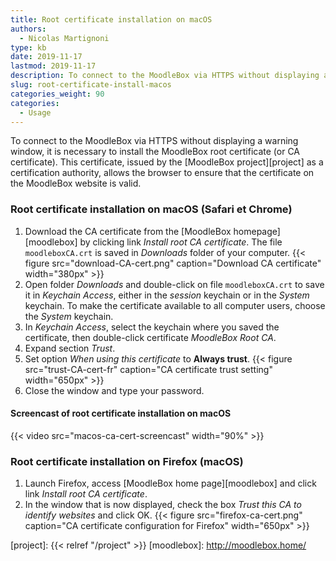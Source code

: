 ```yaml
---
title: Root certificate installation on macOS
authors:
  - Nicolas Martignoni
type: kb
date: 2019-11-17
lastmod: 2019-11-17
description: To connect to the MoodleBox via HTTPS without displaying a warning window, it is necessary to install MoodleBox root certificate.
slug: root-certificate-install-macos
categories_weight: 90
categories:
  - Usage
---
```

To connect to the MoodleBox via HTTPS without displaying a warning window, it is necessary to install the MoodleBox root certificate (or CA certificate). This certificate, issued by the [MoodleBox project][project] as a certification authority, allows the browser to ensure that the certificate on the MoodleBox website is valid.

### Root certificate installation on macOS (Safari et Chrome)

1. Download the CA certificate from the [MoodleBox homepage][moodlebox] by clicking link _Install root CA certificate_. The file `moodleboxCA.crt` is saved in _Downloads_ folder of your computer.
  {{< figure src="download-CA-cert.png" caption="Download CA certificate" width="380px" >}}
2. Open folder _Downloads_ and double-click on file `moodleboxCA.crt` to save it in _Keychain Access_, either in the _session_ keychain or in the _System_ keychain. To make the certificate available to all computer users, choose the _System_ keychain.
4. In _Keychain Access_, select the keychain where you saved the certificate, then double-click certificate _MoodleBox Root CA_.
5. Expand section _Trust_.
6. Set option _When using this certificate_ to __Always trust__.
  {{< figure src="trust-CA-cert-fr" caption="CA certificate trust setting" width="650px" >}}
7. Close the window and type your password.

#### Screencast of root certificate installation on macOS

{{< video src="macos-ca-cert-screencast" width="90%" >}}

### Root certificate installation on Firefox (macOS)

1. Launch Firefox, access [MoodleBox home page][moodlebox] and click link _Install root CA certificate_.
2. In the window that is now displayed, check the box _Trust this CA to identify websites_ and click OK.
  {{< figure src="firefox-ca-cert.png" caption="CA certificate configuration for Firefox" width="650px" >}}

  [project]: {{< relref "/project" >}}
  [moodlebox]: http://moodlebox.home/

